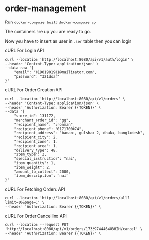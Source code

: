# order-management

Run
`docker-compose build`
`docker-compose up`

The containers are up you are ready to go.

Now you have to insert an user in `user` table then you can login

cURL For Login API

```
curl --location 'http://localhost:8080/api/v1/auth/login' \
--header 'Content-Type: application/json' \
--data-raw '{
    "email": "01901901901@mailinator.com",
    "password": "321dsaf"
}'
```

cURL For Order Creation API

```
curl --location 'http://localhost:8080/api/v1/orders' \
--header 'Content-Type: application/json' \
--header 'Authorization: Bearer {{TOKEN}}' \
--data '{
    "store_id": 131172,
    "merchant_order_id": "gg",
    "recipient_name": "ironman",
    "recipient_phone": "0171700074",
    "recipient_address": "banani, gulshan 2, dhaka, bangladesh",
    "recipient_city": 2,
    "recipient_zone": 1,
    "recipient_area": 1,
    "delivery_type": 48,
    "item_type": 2,
    "special_instruction": "nai",
    "item_quantity": 1,
    "item_weight": 2,
    "amount_to_collect": 2000,
    "item_description": "nai"
}'
```

cURL For Fetching Orders API

```
curl --location 'http://localhost:8080/api/v1/orders/all?limit=10&page=1' \
--header 'Authorization: Bearer {{TOKEN}}' \
```

cURL For Order Cancelling API

```
curl --location --request PUT 'http://localhost:8080/api/v1/orders/17329744464O8HIH/cancel' \
--header 'Authorization: Bearer {{TOKEN}}' \
```
